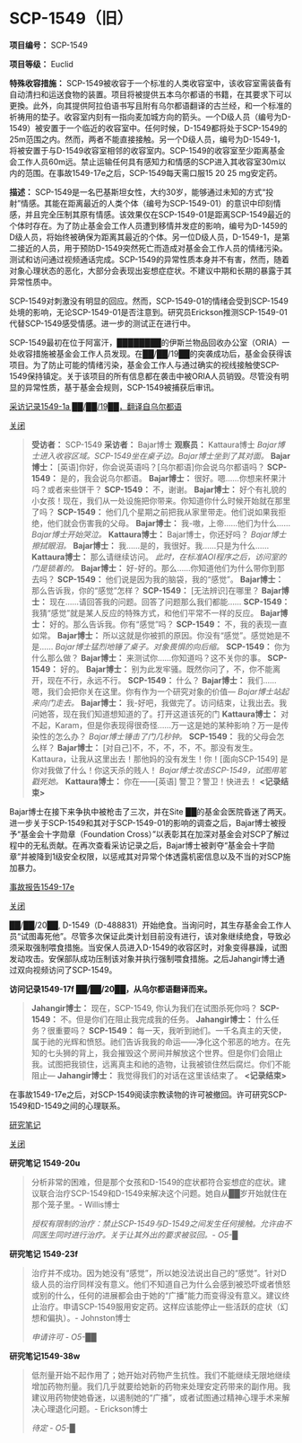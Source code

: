 # SCP-1549（旧）
                        

**项目编号：** SCP-1549

**项目等级：** Euclid

**特殊收容措施：** SCP-1549被收容于一个标准的人类收容室中，该收容室需装备有自动清扫和运送食物的装置。项目将被提供五本乌尔都语的书籍，在其要求下可以更換。此外，向其提供阿拉伯语书写且附有乌尔都语翻译的古兰经，和一个标准的祈祷用的垫子。收容室内刻有一指向麦加城方向的箭头。一个D级人员（编号为D-1549）被安置于一个临近的收容室中。任何时候，D-1549都将处于SCP-1549的25m范围之内。然而，两者不能直接接触。另一个D级人员，编号为D-1549-1，将被安置于与D-1549收容室相邻的收容室内。SCP-1549的收容室至少距离基金会工作人员60m远。禁止运输任何具有感知力和情感的SCP进入其收容室30m以内的范围。在事故1549-17e之后，SCP-1549每天需口服15 20 25 mg安定药。

**描述：** SCP-1549是一名巴基斯坦女性，大约30岁，能够通过未知的方式“投射”情感。其能在距离最近的人类个体（编号为SCP-1549-01）的意识中印刻情感，并且完全压制其原有情感。该效果仅在SCP-1549-01是距离SCP-1549最近的个体时存在。为了防止基金会工作人员遭到移情并发症的影响，编号为D-1459的D级人员，将始终被确保为距离其最近的个体。另一位D级人员，D-1549-1，是第二接近的人员，用于预防D-1549突然死亡而造成对基金会工作人员的情绪污染。测试和访问通过视频通话完成。SCP-1549的异常性质本身并不有害，然而，随着对象心理状态的恶化，大部分会表现出妄想症症状。不建议中期和长期的暴露于其异常性质中。

SCP-1549对刺激没有明显的回应。然而，SCP-1549-01的情绪会受到SCP-1549处境的影响，无论SCP-1549-01是否注意到。研究员Erickson推测SCP-1549-01代替SCP-1549感受情感。进一步的测试正在进行中。

SCP-1549最初在位于阿富汗，████████的伊斯兰物品回收办公室（ORIA）一处收容措施被基金会工作人员发现。在██/██/19██的突袭成功后，基金会获得该项目。为了防止可能的情绪污染，基金会工作人与通过确实的视线接触使SCP-1549保持镇定。关于该项目的所有信息都在袭击中被ORIA人员销毁。尽管没有明显的异常性质，基于基金会规则，SCP-1549被捕获后审讯。


<a shape='rect' class='collapsible-block-link' href='javascript:;'>&#37319;&#35775;&#35760;&#24405;1549-1a&#160;&#9608;&#9608;/&#9608;&#9608;/19&#9608;&#9608;&#65292;&#32763;&#35793;&#33258;&#20044;&#23572;&#37117;&#35821;</a>

<a shape='rect' class='collapsible-block-link' href='javascript:;'>&#20851;&#38381;</a>


> **受访者：** SCP-1549
**采访者：** Bajar博士
**观察员：** Kattaura博士
*Bajar博士进入收容区域。SCP-1549坐在桌子边。Bajar博士坐到了其对面。* 
**Bajar博士：** [英语]你好，你会说英语吗？[乌尔都语]你会说乌尔都语吗？
**SCP-1549：** 是的，我会说乌尔都语。
**Bajar博士：** 很好。嗯……你想来杯果汁吗？或者来些饼干？
**SCP-1549：** 不，谢谢。
**Bajar博士：** 好个有礼貌的小女孩！现在，我们从一处设施把你带来。你知道你什么时候开始就在那里了吗？
**SCP-1549：** 他们几个星期之前把我从家里带走。他们说如果我拒绝，他们就会伤害我的父母。
**Bajar博士：** 我-嗷，上帝……他们为什么……
*Bajar博士开始哭泣。* 
**Kattaura博士：** Bajar博士，你还好吗？
*Bajar博士擦拭眼泪。* 
**Bajar博士：** 我……是的，我很好。我……只是为什么……
**Kattaura博士：** 那么请继续访问。
*此时，在标准AOI程序之后，访问室的门是锁着的。* 
**Bajar博士：** 好-好的。那么……你知道他们为什么带你到那去吗？
**SCP-1549：** 他们说是因为我的脑袋，我的“感觉”。
**Bajar博士：** 那么告诉我，你的“感觉”怎样？
**SCP-1549：** [无法辨识]在哪里？
**Bajar博士：** 现在……请回答我的问题。回答了问题那么我们都能……
**SCP-1549：** 我猜“感觉”就是某人反应的特殊方式，和他们平常不一样的反应。
**Bajar博士：** 好的。那么告诉我。你有“感觉”吗？
**SCP-1549：** 不，我的表现一直如常。
**Bajar博士：** 所以这就是你被抓的原因。你没有“感觉”。感觉她是不是……
*Bajar博士猛烈地锤了桌子。对象畏惧的向后缩。* 
**SCP-1549：** 你为什么那么做？
**Bajar博士：** 来测试你……你知道吗？这不关你的事。
**SCP-1549：** 好的。
**Bajar博士：** 别为此发牢骚。既然你问了，不，你不能离开，现在不行，永远不行。
**SCP-1549：** 什么？
**Bajar博士：** 我们……嗯，我们会把你关在这里。你有作为一个研究对象的价值—
*Bajar博士站起来向门走去。* 
**Bajar博士：** 我-好吧，我做完了。访问结束，让我出去。我问她答，现在我们知道想知道的了。打开这道该死的门
**Kattaura博士：** 对不起，Karam，但是你表现得很奇怪……万一这是她的某种影响？万一是传染性的怎么办？
*Bajar博士锤击了门几秒钟。* 
**SCP-1549：** 我的父母会怎么样？
**Bajar博士：** [对自己]不，不，不，不，不。那没有发生。Kattaura，让我从这里出去！那他妈的没有发生！你！[面向SCP-1549] 是你对我做了什么！你这天杀的贱人！
*Bajar博士攻击SCP-1549，试图用笔戳死她。* 
**Kattaura博士：** 你在——[英语] 警卫？警卫！快进去！
**<记录结束>** 
> 

Bajar博士在接下来争执中被枪击了三次，并在Site ██的基金会医院昏迷了两天。进一步关于SCP-1549和其对于SCP-1549-01的影响的调查之后，Bajar博士被授予“基金会十字勋章（Foundation Cross）”以表彰其在加深对基金会对SCP了解过程中的无私贡献。在再次查看采访记录之后，Bajar博士被剥夺“基金会十字勋章”并被降到1级安全权限，以惩戒其对异常个体透露机密信息以及不当的对SCP施加暴力。





<a shape='rect' class='collapsible-block-link' href='javascript:;'>&#20107;&#25925;&#25253;&#21578;1549-17e</a>

<a shape='rect' class='collapsible-block-link' href='javascript:;'>&#20851;&#38381;</a>

██/██/20██, D-1549（D-488831）开始绝食。当询问时，其生存基金会工作人员“试图毒死他”。尽管多次保证此类计划目前没有进行，该对象继续绝食，导致必须采取强制喂食措施。当安保人员进入D-1549的收容区时，对象变得暴躁，试图发动攻击。安保部队成功压制该对象并执行强制喂食措施。之后Jahangir博士通过双向视频访问了SCP-1549。

**访问记录1549-17f ██/██/20██，从乌尔都语翻译而来。** 


> **Jahangir博士：** 现在，SCP-1549, 你认为我们在试图杀死你吗？
**SCP-1549：** 不。但是你们在阻止我完成我的任务。
**Jahangir博士：** 什么任务？很重要吗？
**SCP-1549：** 每一天，我听到祂们。一千名真主的天使，属于祂的光辉和愤怒。祂们告诉我我的命运——净化这个邪恶的地方。在先知的七头狮的背上，我会摧毁这个房间并解放这个世界。但是你们会阻止我。试图把我锁住，远离真主和祂的造物，让我被锁住然后腐烂。你们不能阻止—
**Jahangir博士：** 我觉得我们的对话在这里该结束了。
**<记录结束>** 
> 

在事故1549-17e之后，对SCP-1549阅读宗教读物的许可被撤回。许可研究SCP-1549和D-1549之间的心理联系。





<a shape='rect' class='collapsible-block-link' href='javascript:;'>&#30740;&#31350;&#31508;&#35760;</a>

<a shape='rect' class='collapsible-block-link' href='javascript:;'>&#20851;&#38381;</a>

**研究笔记 1549-20u** 


> 分析非常的困难，但是那个女孩和D-1549的症状都符合妄想症的症状。建议联合治疗SCP-1549和D-1549来解决这个问题。她自从██岁开始就住在那个笼子里。- Willis博士
> 
> *授权有限制的治疗：禁止SCP-1549与D-1549之间发生任何接触。允许由不同医生同时进行治疗。关于让其外出的要求被驳回。- O5-█* 
> 

**研究笔记 1549-23f** 


> 治疗并不成功。因为她没有“感觉”，所以她没法说出自己的“感觉”。针对D级人员的治疗同样没有意义。他们不知道自己为什么会感到被恐吓或者愤怒或别的什么，任何的进展都会由于她的“广播”能力而变得没有意义。建议终止治疗。申请SCP-1549服用安定药。这样应该能停止一些活跃的症状（幻想和偏执）。- Johnston博士
> 
> *申请许可 - O5-██* 
> 

**研究笔记1549-38w** 


> 低剂量开始不起作用了；她开始对药物产生抗性。我们不能继续无限地继续增加药物剂量。我们几乎就要给她新的药物来处理安定药带来的副作用。我建议用药物使她昏迷，以遏制她的“广播”，或者试图通过精神心理手术来解决心理退化问题。- Erickson博士
> 
> *待定 - O5-█* 
> 





                    